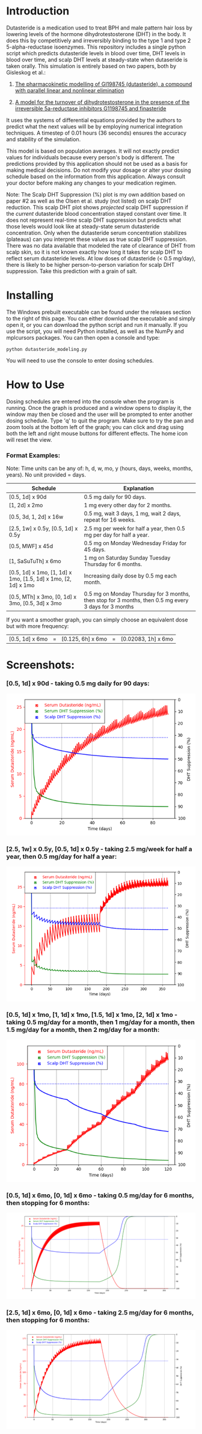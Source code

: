 # Introduction

Dutasteride is a medication used to treat BPH and male pattern hair loss by lowering levels of the hormone dihydrotestosterone (DHT) in the body. It does this by competitively and irreversibly binding to the type 1 and type 2 5-alpha-reductase isoenzymes. This repository includes a single python script which predicts dutasteride levels in blood over time, DHT levels in blood over time, and scalp DHT levels at steady-state when dutaseride is taken orally. This simulation is entirely based on two papers, both by Gisleskog et al.:

1) [The pharmacokinetic modelling of GI198745 (dutasteride),
a compound with parallel linear and nonlinear elimination](https://pmc.ncbi.nlm.nih.gov/articles/PMC2014202/pdf/bcp0047-0053.pdf)

2) [A model for the turnover of dihydrotestosterone in the presence of the irreversible 5a-reductase inhibitors G1198745 and finasteride](https://csclub.uwaterloo.ca/~pbarfuss/gisleskog1998.pdf)

It uses the systems of differential equations provided by the authors to predict what the next values will be by employing numerical integration techniques. A timestep of 0.01 hours (36 seconds) ensures the accuracy and stability of the simulation.

This model is based on population averages. It will not exactly predict values for individuals because every person's body is different. The predictions provided by this application should not be used as a basis for making medical decisions. Do not modify your dosage or alter your dosing schedule based on the information from this application. Always consult your doctor before making any changes to your medication regimen.

Note: The Scalp DHT Suppression (%) plot is my own addition based on paper #2 as well as the Olsen et al. study (not listed) on scalp DHT reduction. This scalp DHT plot shows *projected* scalp DHT suppression if the *current* dutasteride blood concentration stayed constant over time. It does not represent real-time scalp DHT suppression but predicts what those levels would look like at steady-state serum dutasteride concentration. Only when the dutasteride serum concentration stabilizes (plateaus) can you interpret these values as true scalp DHT suppression. There was no data available that modeled the rate of clearance of DHT from scalp skin, so it is not known exactly how long it takes for scalp DHT to reflect serum dutasteride levels. At low doses of dutasteride (< 0.5 mg/day), there is likely to be higher person-to-person variation for scalp DHT suppression. Take this prediction with a grain of salt.

# Installing

The Windows prebuilt executable can be found under the releases section to the right of this page. You can either download the executable and simply open it, or you can download the python script and run it manually. If you use the script, you will need Python installed, as well as the NumPy and mplcursors packages. You can then open a console and type:

```
python dutasteride_modeling.py
```

You will need to use the console to enter dosing schedules.

# How to Use

Dosing schedules are entered into the console when the program is running. Once the graph is produced and a window opens to display it, the window may then be closed and the user will be prompted to enter another dosing schedule. Type 'q' to quit the program. Make sure to try the pan and zoom tools at the bottom left of the graph; you can click and drag using both the left and right mouse buttons for different effects. The home icon will reset the view.

### Format Examples:

Note: Time units can be any of: h, d, w, mo, y (hours, days, weeks, months, years). No unit provided = days.

| Schedule        | Explanation           |
| ------------- | ------------- |
| [0.5, 1d] x 90d      | 0.5 mg daily for 90 days. |
| [1, 2d] x 2mo    | 1 mg every other day for 2 months.      |
| [0.5, 3d, 1, 2d] x 16w | 0.5 mg, wait 3 days, 1 mg, wait 2 days, repeat for 16 weeks.      |
| [2.5, 1w] x 0.5y, [0.5, 1d] x 0.5y |2.5 mg per week for half a year, then 0.5 mg per day for half a year. |
| [0.5, MWF] x 45d | 0.5 mg on Monday Wednesday Friday for 45 days. |
| [1, SaSuTuTh] x 6mo | 1 mg on Saturday Sunday Tuesday Thursday for 6 months.|
| [0.5, 1d] x 1mo, [1, 1d] x 1mo, [1.5, 1d] x 1mo, [2, 1d] x 1mo | Increasing daily dose by 0.5 mg each month. |
| [0.5, MTh] x 3mo, [0, 1d] x 3mo, [0.5, 3d] x 3mo | 0.5 mg on Monday Thursday for 3 months, then stop for 3 months, then 0.5 mg every 3 days for 3 months |

If you want a smoother graph, you can simply choose an equivalent dose but with more frequency:

|                 |   |                      |  |                      |
| --------------- | - | -------------------- |- | -------------------- |
| [0.5, 1d] x 6mo | = | [0.125, 6h] x 6mo |  = | [0.02083, 1h] x 6mo |

# Screenshots:

### [0.5, 1d] x 90d - taking 0.5 mg daily for 90 days:
![screenshot 1](https://github.com/FuzzyCat444/Dutasteride-Pharmacokinetics-Pharmacodynamics/blob/main/screenshots/%5B0.5,%201d%5D%20x%2090d.png?raw=true)

### [2.5, 1w] x 0.5y, [0.5, 1d] x 0.5y - taking 2.5 mg/week for half a year, then 0.5 mg/day for half a year:
![screenshot 2](https://github.com/FuzzyCat444/Dutasteride-Pharmacokinetics-Pharmacodynamics/blob/main/screenshots/%5B2.5,%201w%5D%20x%200.5y,%20%5B0.5,%201d%5D%20x%200.5y.png?raw=true)

### [0.5, 1d] x 1mo, [1, 1d] x 1mo, [1.5, 1d] x 1mo, [2, 1d] x 1mo - taking 0.5 mg/day for a month, then 1 mg/day for a month, then 1.5 mg/day for a month, then 2 mg/day for a month:
![screenshot 3](https://github.com/FuzzyCat444/Dutasteride-Pharmacokinetics-Pharmacodynamics/blob/main/screenshots/%5B0.5,%201d%5D%20x%201mo,%20%5B1,%201d%5D%20x%201mo,%20%5B1.5,%201d%5D%20x%201mo,%20%5B2,%201d%5D%20x%201mo.png?raw=true)

### [0.5, 1d] x 6mo, [0, 1d] x 6mo - taking 0.5 mg/day for 6 months, then stopping for 6 months:
![screenshot 4](https://github.com/FuzzyCat444/Dutasteride-Pharmacokinetics-Pharmacodynamics/blob/main/screenshots/%5B0.5,%201d%5D%20x%206mo,%20%5B0,%201d%5D%20x%206mo.png?raw=true)

### [2.5, 1d] x 6mo, [0, 1d] x 6mo - taking 2.5 mg/day for 6 months, then stopping for 6 months:
![screenshot 5](https://github.com/FuzzyCat444/Dutasteride-Pharmacokinetics-Pharmacodynamics/blob/main/screenshots/%5B2.5,%201d%5D%20x%206mo,%20%5B0,%201d%5D%20x%206mo.png?raw=true)
